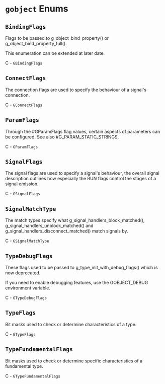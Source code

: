 # `gobject` Enums

## `BindingFlags`

Flags to be passed to g_object_bind_property() or
g_object_bind_property_full().

This enumeration can be extended at later date.

C - `GBindingFlags`

## `ConnectFlags`

The connection flags are used to specify the behaviour of a signal's
connection.

C - `GConnectFlags`

## `ParamFlags`

Through the #GParamFlags flag values, certain aspects of parameters
can be configured. See also #G_PARAM_STATIC_STRINGS.

C - `GParamFlags`

## `SignalFlags`

The signal flags are used to specify a signal's behaviour, the overall
signal description outlines how especially the RUN flags control the
stages of a signal emission.

C - `GSignalFlags`

## `SignalMatchType`

The match types specify what g_signal_handlers_block_matched(),
g_signal_handlers_unblock_matched() and g_signal_handlers_disconnect_matched()
match signals by.

C - `GSignalMatchType`

## `TypeDebugFlags`

These flags used to be passed to g_type_init_with_debug_flags() which
is now deprecated.

If you need to enable debugging features, use the GOBJECT_DEBUG
environment variable.

C - `GTypeDebugFlags`

## `TypeFlags`

Bit masks used to check or determine characteristics of a type.

C - `GTypeFlags`

## `TypeFundamentalFlags`

Bit masks used to check or determine specific characteristics of a
fundamental type.

C - `GTypeFundamentalFlags`

